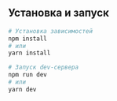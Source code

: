 ## Установка и запуск

```bash
# Установка зависимостей
npm install
# или
yarn install
```

```bash
# Запуск dev-сервера
npm run dev
# или
yarn dev
```
